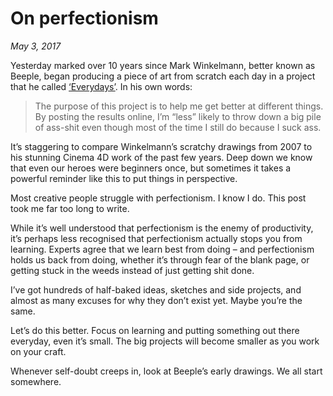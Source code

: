 # On perfectionism

_May 3, 2017_

Yesterday marked over 10 years since Mark Winkelmann, better known as Beeple, began producing a piece of art from scratch each day in a project that he called [‘Everydays’](https://www.beeple-crap.com/everydays). In his own words:

> The purpose of this project is to help me get better at different things. By posting the results online, I’m “less” likely to throw down a big pile of ass-shit even though most of the time I still do because I suck ass.

It’s staggering to compare Winkelmann’s scratchy drawings from 2007 to his stunning Cinema 4D work of the past few years. Deep down we know that even our heroes were beginners once, but sometimes it takes a powerful reminder like this to put things in perspective.

Most creative people struggle with perfectionism. I know I do. This post took me far too long to write.

While it’s well understood that perfectionism is the enemy of productivity, it’s perhaps less recognised that perfectionism actually stops you from learning. Experts agree that we learn best from doing – and perfectionism holds us back from doing, whether it’s through fear of the blank page, or getting stuck in the weeds instead of just getting shit done.

I’ve got hundreds of half-baked ideas, sketches and side projects, and almost as many excuses for why they don’t exist yet. Maybe you’re the same.

Let’s do this better. Focus on learning and putting something out there everyday, even it’s small. The big projects will become smaller as you work on your craft.

Whenever self-doubt creeps in, look at Beeple’s early drawings. We all start somewhere.
